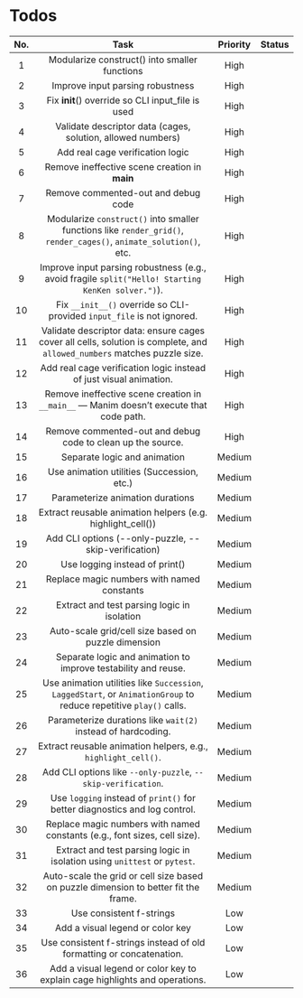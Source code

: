 # Todos

| No. |                                                           Task                                                           | Priority | Status |
|:---:|:------------------------------------------------------------------------------------------------------------------------:|:--------:|--------|
|   1 | Modularize construct() into smaller functions                                                                            | High     |        |
|   2 | Improve input parsing robustness                                                                                         | High     |        |
|   3 | Fix __init__() override so CLI input_file is used                                                                        | High     |        |
|   4 | Validate descriptor data (cages, solution, allowed numbers)                                                              | High     |        |
|   5 | Add real cage verification logic                                                                                         | High     |        |
|   6 | Remove ineffective scene creation in __main__                                                                            | High     |        |
|   7 | Remove commented-out and debug code                                                                                      | High     |        |
|   8 | Modularize `construct()` into smaller functions like `render_grid()`, `render_cages()`, `animate_solution()`, etc.       | High     |        |
|   9 | Improve input parsing robustness (e.g., avoid fragile `split("Hello! Starting KenKen solver.")`).                        | High     |        |
|  10 | Fix `__init__()` override so CLI-provided `input_file` is not ignored.                                                   | High     |        |
|  11 | Validate descriptor data: ensure cages cover all cells, solution is complete, and `allowed_numbers` matches puzzle size. | High     |        |
|  12 | Add real cage verification logic instead of just visual animation.                                                       | High     |        |
|  13 | Remove ineffective scene creation in `__main__` — Manim doesn’t execute that code path.                                  | High     |        |
|  14 | Remove commented-out and debug code to clean up the source.                                                              | High     |        |
|  15 | Separate logic and animation                                                                                             | Medium   |        |
|  16 | Use animation utilities (Succession, etc.)                                                                               | Medium   |        |
|  17 | Parameterize animation durations                                                                                         | Medium   |        |
|  18 | Extract reusable animation helpers (e.g. highlight_cell())                                                               | Medium   |        |
|  19 | Add CLI options (--only-puzzle, --skip-verification)                                                                     | Medium   |        |
|  20 | Use logging instead of print()                                                                                           | Medium   |        |
|  21 | Replace magic numbers with named constants                                                                               | Medium   |        |
|  22 | Extract and test parsing logic in isolation                                                                              | Medium   |        |
|  23 | Auto-scale grid/cell size based on puzzle dimension                                                                      | Medium   |        |
|  24 | Separate logic and animation to improve testability and reuse.                                                           | Medium   |        |
|  25 | Use animation utilities like `Succession`, `LaggedStart`, or `AnimationGroup` to reduce repetitive `play()` calls.       | Medium   |        |
|  26 | Parameterize durations like `wait(2)` instead of hardcoding.                                                             | Medium   |        |
|  27 | Extract reusable animation helpers, e.g., `highlight_cell()`.                                                            | Medium   |        |
|  28 | Add CLI options like `--only-puzzle`, `--skip-verification`.                                                             | Medium   |        |
|  29 | Use `logging` instead of `print()` for better diagnostics and log control.                                               | Medium   |        |
|  30 | Replace magic numbers with named constants (e.g., font sizes, cell size).                                                | Medium   |        |
|  31 | Extract and test parsing logic in isolation using `unittest` or `pytest`.                                                | Medium   |        |
|  32 | Auto-scale the grid or cell size based on puzzle dimension to better fit the frame.                                      | Medium   |        |
|  33 | Use consistent f-strings                                                                                                 | Low      |        |
|  34 | Add a visual legend or color key                                                                                         | Low      |        |
|  35 | Use consistent f-strings instead of old formatting or concatenation.                                                     | Low      |        |
|  36 | Add a visual legend or color key to explain cage highlights and operations.                                              | Low      |        |
